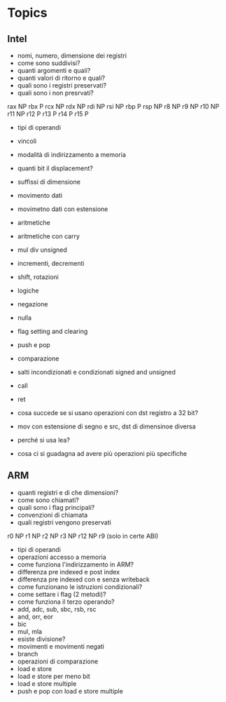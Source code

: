 # Topics 

## Intel

- nomi, numero, dimensione dei registri
- come sono suddivisi?
- quanti argomenti e quali?
- quanti valori di ritorno e quali?
- quali sono i registri preservati?
- quali sono i non presrvati?

rax NP
rbx P
rcx NP
rdx NP
rdi NP
rsi NP
rbp P
rsp NP
r8 NP
r9 NP
r10 NP
r11 NP
r12 P
r13 P
r14 P
r15 P

- tipi di operandi
- vincoli
- modalità di indirizzamento a memoria
- quanti bit il displacement?
- suffissi di dimensione

- movimento dati 
- movimetno dati con estensione 
- aritmetiche
- aritmetiche con carry
- mul div unsigned
- incrementi, decrementi
- shift, rotazioni
- logiche
- negazione
- nulla
- flag setting and clearing
- push e pop
- comparazione
- salti incondizionati e condizionati signed and unsigned
- call
- ret
- cosa succede se si usano operazioni con dst registro a 32 bit?
- mov con estensione di segno e src, dst di dimensinoe diversa
- perché si usa lea?
- cosa ci si guadagna ad avere più operazioni più specifiche

## ARM

- quanti registri e di che dimensioni?
- come sono chiamati?
- quali sono i flag principali?
- convenzioni di chiamata
- quali registri vengono preservati 

r0 NP
r1 NP
r2 NP
r3 NP
r12 NP
r9 (solo in certe ABI)

- tipi di operandi
- operazioni accesso a memoria
- come funziona l'indirizzamento in ARM?
- differenza pre indexed e post index 
- differenza pre indexed con e senza writeback
- come funzionano le istruzioni condizionali?
- come settare i flag (2 metodi)?
- come funziona il terzo operando?
- add, adc, sub, sbc, rsb, rsc
- and, orr, eor 
- bic
- mul, mla
- esiste divisione?
- movimenti e movimenti negati
- branch
- operazioni di comparazione
- load e store 
- load e store per meno bit
- load e store multiple
- push e pop con load e store multiple

